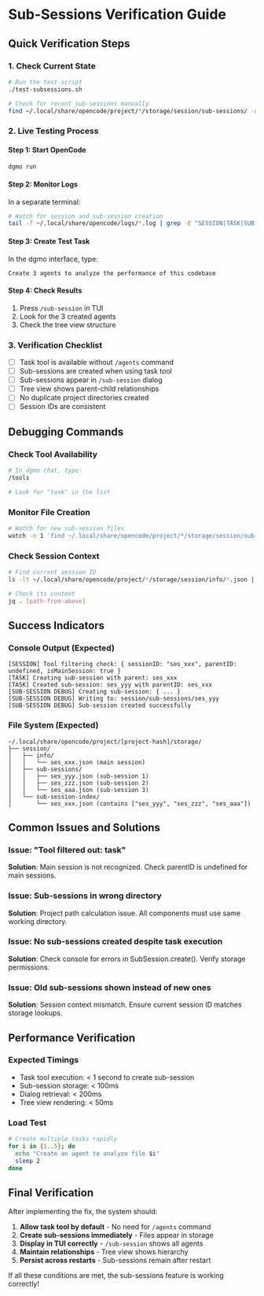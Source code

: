 # Sub-Sessions Verification Guide

## Quick Verification Steps

### 1. Check Current State

```bash
# Run the test script
./test-subsessions.sh

# Check for recent sub-sessions manually
find ~/.local/share/opencode/project/*/storage/session/sub-sessions/ -name "*.json" -mtime -1 | wc -l
```

### 2. Live Testing Process

#### Step 1: Start OpenCode

```bash
dgmo run
```

#### Step 2: Monitor Logs

In a separate terminal:

```bash
# Watch for session and sub-session creation
tail -f ~/.local/share/opencode/logs/*.log | grep -E "SESSION|TASK|SUB-SESSION"
```

#### Step 3: Create Test Task

In the dgmo interface, type:

```
Create 3 agents to analyze the performance of this codebase
```

#### Step 4: Check Results

1. Press `/sub-session` in TUI
2. Look for the 3 created agents
3. Check the tree view structure

### 3. Verification Checklist

- [ ] Task tool is available without `/agents` command
- [ ] Sub-sessions are created when using task tool
- [ ] Sub-sessions appear in `/sub-session` dialog
- [ ] Tree view shows parent-child relationships
- [ ] No duplicate project directories created
- [ ] Session IDs are consistent

## Debugging Commands

### Check Tool Availability

```bash
# In dgmo chat, type:
/tools

# Look for "task" in the list
```

### Monitor File Creation

```bash
# Watch for new sub-session files
watch -n 1 'find ~/.local/share/opencode/project/*/storage/session/sub-sessions/ -name "*.json" -mmin -5 | tail -10'
```

### Check Session Context

```bash
# Find current session ID
ls -lt ~/.local/share/opencode/project/*/storage/session/info/*.json | head -1

# Check its content
jq . [path-from-above]
```

## Success Indicators

### Console Output (Expected)

```
[SESSION] Tool filtering check: { sessionID: "ses_xxx", parentID: undefined, isMainSession: true }
[TASK] Creating sub-session with parent: ses_xxx
[TASK] Created sub-session: ses_yyy with parentID: ses_xxx
[SUB-SESSION DEBUG] Creating sub-session: { ... }
[SUB-SESSION DEBUG] Writing to: session/sub-sessions/ses_yyy
[SUB-SESSION DEBUG] Sub-session created successfully
```

### File System (Expected)

```
~/.local/share/opencode/project/[project-hash]/storage/
├── session/
│   ├── info/
│   │   └── ses_xxx.json (main session)
│   ├── sub-sessions/
│   │   ├── ses_yyy.json (sub-session 1)
│   │   ├── ses_zzz.json (sub-session 2)
│   │   └── ses_aaa.json (sub-session 3)
│   └── sub-session-index/
│       └── ses_xxx.json (contains ["ses_yyy", "ses_zzz", "ses_aaa"])
```

## Common Issues and Solutions

### Issue: "Tool filtered out: task"

**Solution**: Main session is not recognized. Check parentID is undefined for main sessions.

### Issue: Sub-sessions in wrong directory

**Solution**: Project path calculation issue. All components must use same working directory.

### Issue: No sub-sessions created despite task execution

**Solution**: Check console for errors in SubSession.create(). Verify storage permissions.

### Issue: Old sub-sessions shown instead of new ones

**Solution**: Session context mismatch. Ensure current session ID matches storage lookups.

## Performance Verification

### Expected Timings

- Task tool execution: < 1 second to create sub-session
- Sub-session storage: < 100ms
- Dialog retrieval: < 200ms
- Tree view rendering: < 50ms

### Load Test

```bash
# Create multiple tasks rapidly
for i in {1..5}; do
  echo "Create an agent to analyze file $i"
  sleep 2
done
```

## Final Verification

After implementing the fix, the system should:

1. **Allow task tool by default** - No need for `/agents` command
2. **Create sub-sessions immediately** - Files appear in storage
3. **Display in TUI correctly** - `/sub-session` shows all agents
4. **Maintain relationships** - Tree view shows hierarchy
5. **Persist across restarts** - Sub-sessions remain after restart

If all these conditions are met, the sub-sessions feature is working correctly!

